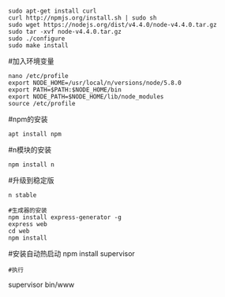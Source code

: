 #
```
sudo apt-get install curl
curl http://npmjs.org/install.sh | sudo sh
sudo wget https://nodejs.org/dist/v4.4.0/node-v4.4.0.tar.gz
sudo tar -xvf node-v4.4.0.tar.gz
sudo ./configure
sudo make install
```
#加入环境变量
```
nano /etc/profile
export NODE_HOME=/usr/local/n/versions/node/5.8.0 
export PATH=$PATH:$NODE_HOME/bin
export NODE_PATH=$NODE_HOME/lib/node_modules
source /etc/profile
```
#npm的安装
```
apt install npm
```
#n模块的安装
```
npm install n
```
#升级到稳定版
```
n stable
```

```
#生成器的安装
npm install express-generator -g
express web
cd web
npm install
```
#安装自动热启动
npm install supervisor
```
#执行
```
supervisor bin/www
```
